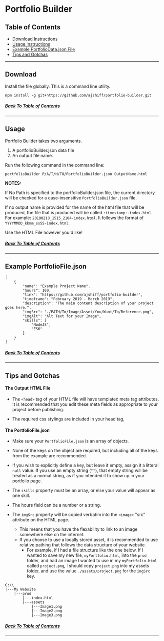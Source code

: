 # Portfolio Builder

## Table of Contents

- [Download Instructions](#Download)
- [Usage Instructions](#Usage)
- [Example PortfolioData.json File](#Example%20PortfolioFile.json)
- [Tips and Gotchas](#Tips%20and%20Gotchas)

-----

## Download

Install the file globally. This is a command line utility.

`npm install -g git+https://github.com/ajshiff/portfolio-builder.git`
##### [Back To Table of Contents](#Table%20of%20Contents)

-----

## Usage

Portfolio Builder takes two arguments.
1. A portfolioBuilder.json data file
1. An output file name.

Run the following command in the command line:

`portfolioBuilder P/A/T/H/TO/PortfolioBuilder.json OutputName.html`

**NOTES:**

If No Path is specified to the portfolioBuilder.json file, the current directory will be checked for a case-insensitive `PortfolioBuilder.json` file. 

If no output name is provided for the name of the html file that will be produced, the file that is produced will be called `:timestamp:-index.html`. For example: `20190210_1515_2104-index.html`. It follows the format of `YYYYMMDD_kkmm_ssSS-index.html`.

Use the HTML File however you'd like!
##### [Back To Table of Contents](#Table%20of%20Contents)

-----

## Example PortfolioFile.json
```
[
    {
        "name": "Example Project Name",
        "hours": 100,
        "link": "https://github.com/ajshiff/portfolio-builder",
        "timeframe": "February 2019 - March 2019",
        "description": "The main content description of your project goes here.",
        "imgSrc": "./PATH/To/Image/Asset/You/Want/To/Reference.png",
        "imgAlt": "Alt Text for your Image",
        "skills": [
            "NodeJS",
            "ES6"
        ]
    }
]
```

##### [Back To Table of Contents](#Table%20of%20Contents)

-----

## Tips and Gotchas

#### The Output HTML File

- The `<head>` tag of your HTML file will have templated meta tag attributes. It is recommended that you edit these meta fields as appropriate to your project before publishing.

- The required css stylings are included in your head tag, 

#### The PortfolioFile.json

- Make sure your `PortfolioFile.json` is an array of objects.

- None of the keys on the object are required, but including all of the keys from the example are recommended.

- If you wish to explicitly define a key, but leave it empty, assign it a litteral `null` value. If you use an empty string (`""`), that empty string will be treated as a normal string, as if you intended it to show up in your portfolio page.

- The `skills` property must be an array, or else your value will appear as one skill.

- The hours field can be a number or a string.

- The `imgSrc` property will be copied verbatim into the `<image>` "src" attribute on the HTML page.
    - This means that you have the flexability to link to an image somewhere else on the internet.
    - If you choose to use a locally stored asset, it is recommended to use relative pathing that follows the data structure of your website. 
        - For example, if I had a file structure like the one below. If I wanted to save my new file, `myPortfolio.html`, into the `prod` folder, and had an image I wanted to use in my `myPortfolio.html` called `project.png`, I should copy `project.png` into my assets folder, and use the value `./assets/project.png` for the `imgSrc` key.
```
C:\\
|---My Website
    |---prod
        |---index.html
        |---assets
            |---Image1.png
            |---Image2.png
            |---Image3.png
```
##### [Back To Table of Contents](#Table%20of%20Contents)

-----




